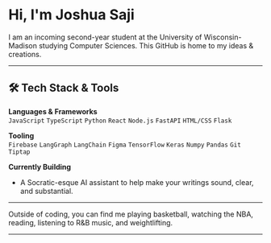 # Hi, I'm Joshua Saji

I am an incoming second-year student at the University of Wisconsin-Madison studying Computer Sciences. This GitHub is home to my ideas & creations.

---

## 🛠️ Tech Stack & Tools

**Languages & Frameworks**  
`JavaScript` `TypeScript` `Python` `React` `Node.js` `FastAPI` `HTML/CSS` `Flask` 

**Tooling**  
`Firebase` `LangGraph` `LangChain` `Figma` `TensorFlow` `Keras` `Numpy` `Pandas` `Git` `Tiptap` 

**Currently Building**  
- A Socratic-esque AI assistant to help make your writings sound, clear, and substantial.

---
Outside of coding, you can find me playing basketball, watching the NBA, reading, listening to R&B music, and weightlifting.

---
